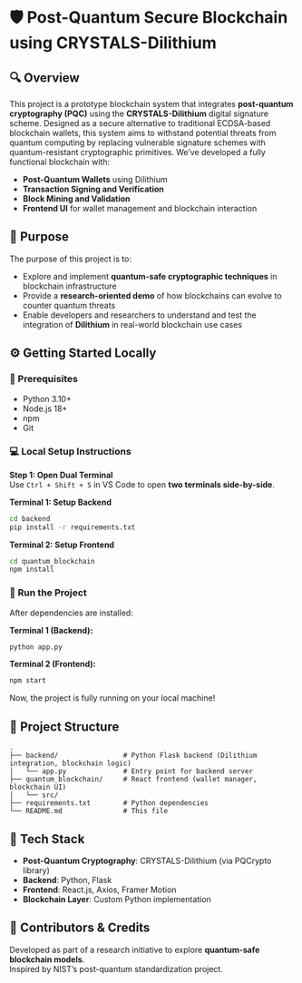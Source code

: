 # 🛡️ Post-Quantum Secure Blockchain using CRYSTALS-Dilithium

## 🔍 Overview
This project is a prototype blockchain system that integrates **post-quantum cryptography (PQC)** using the **CRYSTALS-Dilithium** digital signature scheme. Designed as a secure alternative to traditional ECDSA-based blockchain wallets, this system aims to withstand potential threats from quantum computing by replacing vulnerable signature schemes with quantum-resistant cryptographic primitives. We’ve developed a fully functional blockchain with:
- **Post-Quantum Wallets** using Dilithium
- **Transaction Signing and Verification**
- **Block Mining and Validation**
- **Frontend UI** for wallet management and blockchain interaction

## 🎯 Purpose
The purpose of this project is to:
- Explore and implement **quantum-safe cryptographic techniques** in blockchain infrastructure
- Provide a **research-oriented demo** of how blockchains can evolve to counter quantum threats
- Enable developers and researchers to understand and test the integration of **Dilithium** in real-world blockchain use cases

## ⚙️ Getting Started Locally

### 🧪 Prerequisites
- Python 3.10+
- Node.js 18+
- npm
- Git

### 💻 Local Setup Instructions
**Step 1: Open Dual Terminal**  
Use `Ctrl + Shift + 5` in VS Code to open **two terminals side-by-side**.

**Terminal 1: Setup Backend**
```bash
cd backend
pip install -r requirements.txt
```

**Terminal 2: Setup Frontend**
```bash
cd quantum_blockchain
npm install
```

### 🚀 Run the Project
After dependencies are installed:

**Terminal 1 (Backend):**
```bash
python app.py
```

**Terminal 2 (Frontend):**
```bash
npm start
```

Now, the project is fully running on your local machine!

## 📂 Project Structure
```
.
├── backend/                # Python Flask backend (Dilithium integration, blockchain logic)
│   └── app.py              # Entry point for backend server
├── quantum_blockchain/     # React frontend (wallet manager, blockchain UI)
│   └── src/
├── requirements.txt        # Python dependencies
└── README.md               # This file
```

## 🔐 Tech Stack
- **Post-Quantum Cryptography**: CRYSTALS-Dilithium (via PQCrypto library)
- **Backend**: Python, Flask
- **Frontend**: React.js, Axios, Framer Motion
- **Blockchain Layer**: Custom Python implementation

## 🧠 Contributors & Credits
Developed as part of a research initiative to explore **quantum-safe blockchain models**.  
Inspired by NIST’s post-quantum standardization project.
